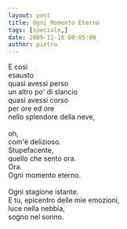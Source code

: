 ```yaml
---
layout: post
title: Ogni Momento Eterno
tags: [speciale,]
date: 2009-12-18 00:05:00
author: pietro
---
```

E così<br/>esausto<br/>quasi avessi perso<br/>un altro po' di slancio<br/>quasi avessi corso<br/>per ore ed ore<br/>nello splendore della neve,<br/><br/>oh,<br/>com'è delizioso.<br/>Stupefacente,<br/>quello che sento ora.<br/>Ora.<br/>Ogni momento eterno.<br/><br/>Ogni stagione istante.<br/>E tu, epicentro delle mie emozioni,<br/>luce nella nebbia,<br/>sogno nel sonno.
